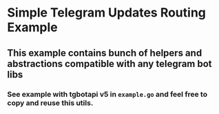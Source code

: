 # Simple Telegram Updates Routing Example

## This example contains bunch of helpers and abstractions compatible with any telegram bot libs

### See example with tgbotapi v5 in `example.go` and feel free to copy and reuse this utils.
